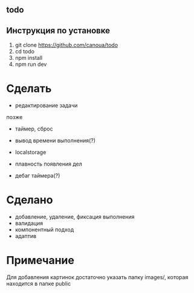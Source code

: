 ## todo

## Инструкция по установке

1. git clone https://github.com/canoua/todo
2. cd todo
3. npm install
4. npm run dev

# Сделать

- редактирование задачи

позже

- таймер, сброс

- вывод времени выполнения(?)
- localstorage
- плавность появления дел
- дебаг таймера(?)

# Сделано

- добавление, удаление, фиксация выполнения
- валидация
- компонентный подход
- адаптив

# Примечание

Для добавления картинок достаточно указать папку images/, которая находится в папке public
